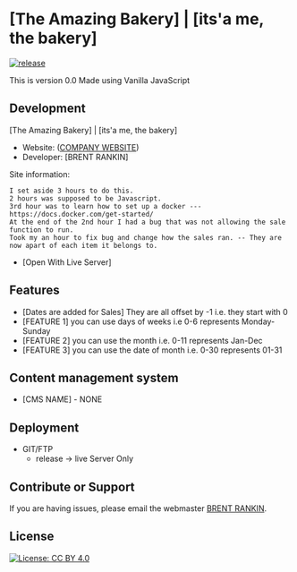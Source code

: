 <!-- Just fill in the brackets -->

# [The Amazing Bakery] | [its'a me, the bakery]

[![release](https://img.shields.io/badge/release-v0.0-red.svg?style=flat-square)]()

This is version 0.0 Made using Vanilla JavaScript

## Development

[The Amazing Bakery] | [its'a me, the bakery]

- Website: ([COMPANY WEBSITE](#))
- Developer: [BRENT RANKIN]

Site information:

    I set aside 3 hours to do this.
    2 hours was supposed to be Javascript.
    3rd hour was to learn how to set up a docker --- https://docs.docker.com/get-started/
    At the end of the 2nd hour I had a bug that was not allowing the sale function to run.
    Took my an hour to fix bug and change how the sales ran. -- They are now apart of each item it belongs to.

- [Open With Live Server]

## Features

- [Dates are added for Sales] They are all offset by -1 i.e. they start with 0
- [FEATURE 1] you can use days of weeks i.e 0-6 represents Monday-Sunday
- [FEATURE 2] you can use the month i.e. 0-11 represents Jan-Dec
- [FEATURE 3] you can use the date of month i.e. 0-30 represents 01-31

## Content management system

- [CMS NAME] - NONE

## Deployment

- GIT/FTP
  - release -> live Server Only

## Contribute or Support

If you are having issues, please email the webmaster [BRENT RANKIN](mailto:brent.rankin@gmail.com?subject=[TheAmazingBakery]%20Contribute%20OR%20Support).

## License

[![License: CC BY 4.0](https://licensebuttons.net/l/by/4.0/80x15.png)](http://creativecommons.org/licenses/by/4.0/)
